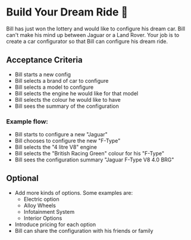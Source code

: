 # Build Your Dream Ride 🚗

Bill has just won the lottery and would like to configure his dream car. Bill can't make his mind up between Jaguar or a Land Rover. Your job is to create a car configurator so that Bill can configure his dream ride.

## Acceptance Criteria

- Bill starts a new config
- Bill selects a brand of car to configure
- Bill selects a model to configure
- Bill selects the engine he would like for that model
- Bill selects the colour he would like to have
- Bill sees the summary of the configuration

### Example flow:

- Bill starts to configure a new "Jaguar"
- Bill chooses to configure the new "F-Type"
- Bill selects the "4 litre V8" engine
- Bill selects the "British Racing Green" colour for his "F-Type"
- Bill sees the configuration summary "Jaguar F-Type V8 4.0 BRG"

## Optional

- Add more kinds of options. Some examples are:
    - Electric option
    - Alloy Wheels
    - Infotainment System
    - Interior Options
- Introduce pricing for each option
- Bill can share the configuration with his friends or family
